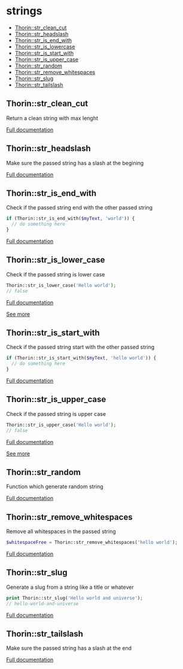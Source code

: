 # strings

- [Thorin::str_clean_cut](#Thorin::str_clean_cut)
- [Thorin::str_headslash](#Thorin::str_headslash)
- [Thorin::str_is_end_with](#Thorin::str_is_end_with)
- [Thorin::str_is_lowercase](#Thorin::str_is_lowercase)
- [Thorin::str_is_start_with](#Thorin::str_is_start_with)
- [Thorin::str_is_upper_case](#Thorin::str_is_upper_case)
- [Thorin::str_random](#Thorin::str_random)
- [Thorin::str_remove_whitespaces](#Thorin::str_remove_whitespaces)
- [Thorin::str_slug](#Thorin::str_slug)
- [Thorin::str_tailslash](#Thorin::str_tailslash)
## Thorin::str_clean_cut
Return a clean string with max lenght


[Full documentation](/doc/src/functions/strings/t_str_clean_cut.md)

## Thorin::str_headslash
Make sure the passed string has a slash at the begining


[Full documentation](/doc/src/functions/strings/t_str_headslash.md)

## Thorin::str_is_end_with
Check if the passed string end with the other passed string
```php
if (Thorin::str_is_end_with($myText, 'world')) {
  // do something here
}
```

[Full documentation](/doc/src/functions/strings/t_str_is_end_with.md)

## Thorin::str_is_lower_case
Check if the passed string is lower case
```php
Thorin::str_is_lower_case('Hello world');
// false
```

[Full documentation](/doc/src/functions/strings/t_str_is_lowercase.md)

[See more](https://github.com/appzcoder/30-seconds-of-php-code)

## Thorin::str_is_start_with
Check if the passed string start with the other passed string
```php
if (Thorin::str_is_start_with($myText, 'hello world')) {
  // do something here
}
```

[Full documentation](/doc/src/functions/strings/t_str_is_start_with.md)

## Thorin::str_is_upper_case
Check if the passed string is upper case
```php
Thorin::str_is_upper_case('Hello world');
// false
```

[Full documentation](/doc/src/functions/strings/t_str_is_upper_case.md)

[See more](https://github.com/appzcoder/30-seconds-of-php-code)

## Thorin::str_random
Function which generate random string


[Full documentation](/doc/src/functions/strings/t_str_random.md)

## Thorin::str_remove_whitespaces
Remove all whitespaces in the passed string
```php
$whitespaceFree = Thorin::str_remove_whitespaces('hello world');
```

[Full documentation](/doc/src/functions/strings/t_str_remove_whitespaces.md)

## Thorin::str_slug
Generate a slug from a string like a title or whatever
```php
print Thorin::str_slug('Hello world and universe');
// hello-world-and-universe
```

[Full documentation](/doc/src/functions/strings/t_str_slug.md)

## Thorin::str_tailslash
Make sure the passed string has a slash at the end


[Full documentation](/doc/src/functions/strings/t_str_tailslash.md)
